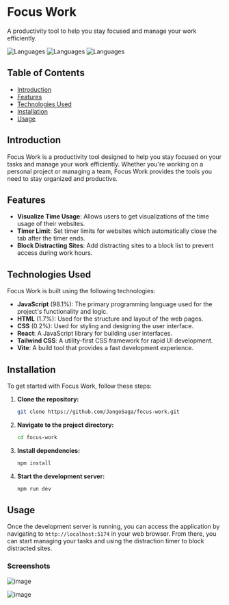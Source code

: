 # Focus Work

A productivity tool to help you stay focused and manage your work efficiently.

![Languages](https://img.shields.io/badge/JavaScript-98.1%25-yellow?logo=javascript)
![Languages](https://img.shields.io/badge/HTML-1.7%25-orange?logo=html5)
![Languages](https://img.shields.io/badge/CSS-0.2%25-blue?logo=css3)

## Table of Contents

- [Introduction](#introduction)
- [Features](#features)
- [Technologies Used](#technologies-used)
- [Installation](#installation)
- [Usage](#usage)

## Introduction

Focus Work is a productivity tool designed to help you stay focused on your tasks and manage your work efficiently. Whether you're working on a personal project or managing a team, Focus Work provides the tools you need to stay organized and productive.

## Features

- **Visualize Time Usage**: Allows users to get visualizations of the time usage of their websites.
- **Timer Limit**: Set timer limits for websites which automatically close the tab after the timer ends.
- **Block Distracting Sites**: Add distracting sites to a block list to prevent access during work hours.

## Technologies Used

Focus Work is built using the following technologies:

- **JavaScript** (98.1%): The primary programming language used for the project's functionality and logic.
- **HTML** (1.7%): Used for the structure and layout of the web pages.
- **CSS** (0.2%): Used for styling and designing the user interface.
- **React**: A JavaScript library for building user interfaces.
- **Tailwind CSS**: A utility-first CSS framework for rapid UI development.
- **Vite**: A build tool that provides a fast development experience.

## Installation

To get started with Focus Work, follow these steps:

1. **Clone the repository:**
    ```bash
    git clone https://github.com/JangoSaga/focus-work.git
    ```

2. **Navigate to the project directory:**
    ```bash
    cd focus-work
    ```

3. **Install dependencies:**
    ```bash
    npm install
    ```

4. **Start the development server:**
    ```bash
    npm run dev
    ```

## Usage

Once the development server is running, you can access the application by navigating to `http://localhost:5174` in your web browser. From there, you can start managing your tasks and using the distraction timer to block distracted sites.

### Screenshots

![image](https://github.com/user-attachments/assets/6a9125db-744b-409c-b853-01c02077e574)

![image](https://github.com/user-attachments/assets/ac2dd3b5-e06d-4507-b507-05e7fe8694fc)
